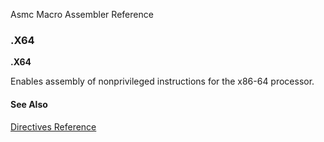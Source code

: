Asmc Macro Assembler Reference

### .X64

**.X64**

Enables assembly of nonprivileged instructions for the x86-64 processor.

#### See Also

[Directives Reference](readme.md)
